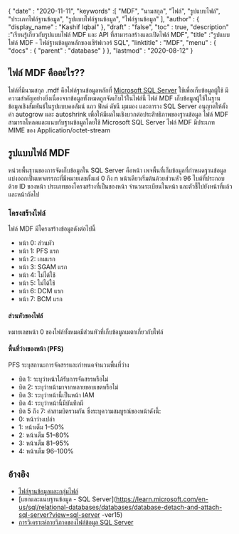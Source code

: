 {
  "date" : "2020-11-11",
  "keywords" :[ "MDF", "นามสกุล", "ไฟล์", "รูปแบบไฟล์", "ประเภทไฟล์ฐานข้อมูล", "รูปแบบไฟล์ฐานข้อมูล", "ไฟล์ฐานข้อมูล" ],
  "author" : {
    "display_name" : "Kashif Iqbal"
},
  "draft" : "false",
  "toc" : true,
  "description" :"เรียนรู้เกี่ยวกับรูปแบบไฟล์ MDF และ API ที่สามารถสร้างและเปิดไฟล์ MDF",
  "title" :"รูปแบบไฟล์ MDF - ไฟล์ฐานข้อมูลหลักของเซิร์ฟเวอร์ SQL",
  "linktitle" : "MDF",
  "menu" : {
    "docs" : {
      "parent" : "database"
}
},
  "lastmod" : "2020-08-12"
}

## ไฟล์ MDF คืออะไร??

ไฟล์ที่มีนามสกุล .mdf คือไฟล์ฐานข้อมูลหลักที่ [Microsoft SQL Server](https://en.wikipedia.org/wiki/Microsoft_SQL_Server) ใช้เพื่อเก็บข้อมูลผู้ใช้ มีความสำคัญอย่างยิ่งเนื่องจากข้อมูลทั้งหมดถูกจัดเก็บไว้ในไฟล์นี้ ไฟล์ MDF เก็บข้อมูลผู้ใช้ในฐานข้อมูลเชิงสัมพันธ์ในรูปแบบคอลัมน์ แถว ฟิลด์ ดัชนี มุมมอง และตาราง SQL Server อนุญาตให้ตั้งค่า autogrow และ autoshrink เพื่อให้มีผลในเชิงบวกต่อประสิทธิภาพของฐานข้อมูล ไฟล์ MDF สามารถโหลดและแนบกับฐานข้อมูลโดยใช้ Microsoft SQL Server ไฟล์ MDF มีประเภท MIME ของ Application/octet-stream

## รูปแบบไฟล์ MDF

หน่วยพื้นฐานของการจัดเก็บข้อมูลใน SQL Server คือหน้า เพจพื้นที่เก็บข้อมูลที่กำหนดฐานข้อมูลแบ่งออกเป็นเพจตรรกะที่มีหมายเลขตั้งแต่ 0 ถึง n หน้าเดียวเริ่มต้นด้วยส่วนหัว 96 ไบต์ที่ประกอบด้วย ID ของหน้า ประเภทของโครงสร้างที่เป็นของหน้า จำนวนระเบียนในหน้า และตัวชี้ไปยังหน้าที่แล้วและหน้าถัดไป

### โครงสร้างไฟล์

ไฟล์ MDF มีโครงสร้างข้อมูลดังต่อไปนี้

* หน้า 0: ส่วนหัว
* หน้า 1: PFS แรก
* หน้า 2: เกมแรก
* หน้า 3: SGAM แรก
* หน้า 4: ไม่ได้ใช้
* หน้า 5: ไม่ได้ใช้
* หน้า 6: DCM แรก
* หน้า 7: BCM แรก

#### ส่วนหัวของไฟล์

หมายเลขหน้า 0 ของไฟล์ทั้งหมดมีส่วนหัวที่เก็บข้อมูลเมตาเกี่ยวกับไฟล์

#### พื้นที่ว่างของหน้า (PFS)
PFS ระบุสถานะการจัดสรรและกำหนดจำนวนพื้นที่ว่าง

* บิต 1: ระบุว่าหน้าได้รับการจัดสรรหรือไม่
* บิต 2: ระบุว่าหน้ามาจากหลายขอบเขตหรือไม่
* บิต 3: ระบุว่าหน้านี้เป็นหน้า IAM
* บิต 4: ระบุว่าหน้านี้มีบันทึกผี
* บิต 5 ถึง 7: ค่าสามบิตรวมกัน ซึ่งระบุความสมบูรณ์ของหน้าดังนี้:
* 0: หน้าว่างเปล่า
* 1: หน้าเต็ม 1–50%
* 2: หน้าเต็ม 51–80%
* 3: หน้าเต็ม 81–95%
* 4: หน้าเต็ม 96–100%

## อ้างอิง

* [ไฟล์ฐานข้อมูลและกลุ่มไฟล์](https://learn.microsoft.com/en-us/sql/relational-databases/databases/database-files-and-filegroups?view=sql-server-ver15)
* [แยกและแนบฐานข้อมูล - SQL Server](https://learn.microsoft.com/en-us/sql/relational-databases/databases/database-detach-and-attach-sql-server?view=sql-server -ver15)
* [การวิเคราะห์กายวิภาคของไฟล์ข้อมูล SQL Server](https://blog.pythian.com/analyzing-sql-server-data-file-anatomy/)

